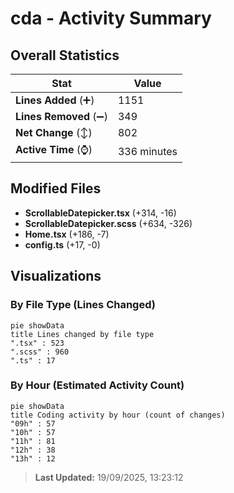 # cda - Activity Summary 

## Overall Statistics

| Stat                   | Value                                                             |
| ---------------------- | ----------------------------------------------------------------- |
| **Lines Added** (➕)   | 1151                                          |
| **Lines Removed** (➖) | 349                                        |
| **Net Change** (↕)    | 802                |
| **Active Time** (⌚)   | 336 minutes |


## Modified Files
- **ScrollableDatepicker.tsx** (+314, -16)
- **ScrollableDatepicker.scss** (+634, -326)
- **Home.tsx** (+186, -7)
- **config.ts** (+17, -0)

## Visualizations

### By File Type (Lines Changed)

```mermaid
pie showData
title Lines changed by file type
".tsx" : 523
".scss" : 960
".ts" : 17
```

### By Hour (Estimated Activity Count)

```mermaid
pie showData
title Coding activity by hour (count of changes)
"09h" : 57
"10h" : 57
"11h" : 81
"12h" : 38
"13h" : 12
```


> **Last Updated:** 19/09/2025, 13:23:12